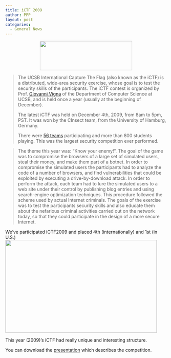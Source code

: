 ```yaml
---
title: iCTF 2009
author: PPP
layout: post
categories:
  - General News
---
```

<p style="text-align: center;">
  <img class="size-full wp-image-147  aligncenter" title="ucsb ictf" src="http://ppp.cylab.cmu.edu/wordpress/wp-content/uploads/2010/02/Screen-shot-2010-02-07-at-1.43.41-PM.png" alt="" width="288" height="91" />
</p>

> The UCSB International Capture The Flag (also known as the iCTF) is a distributed, wide-area security exercise, whose goal is to test the security skills of the participants. The iCTF contest is organized by Prof. <a href="http://www.cs.ucsb.edu/%7Evigna" target="_blank">Giovanni Vigna</a> of the Department of Computer Science at UCSB, and is held once a year (usually at the beginning of December).
> 
> The latest iCTF was held on December 4th, 2009, from 8am to 5pm, PST. It was won by the CInsect team, from the University of Hamburg, Germany.
> 
> There were <a href="http://ictf.cs.ucsb.edu/participants" target="_blank">56 teams</a> participating and more than 800 students playing. This was the largest security competition ever performed.

> The theme this year was: &#8220;Know your enemy!&#8221;. The goal of the game was to compromise the browsers of a large set of simulated users, steal their money, and make them part of a botnet. In order to compromise the simulated users the participants had to analyze the code of a number of browsers, and find vulnerabilities that could be exploited by executing a drive-by-download attack. In order to perform the attack, each team had to lure the simulated users to a web site under their control by publishing blog entries and using search-engine optimization techniques. This procedure followed the scheme used by actual Internet criminals. The goals of the exercise was to test the participants security skills and also educate them about the nefarious criminal activities carried out on the network today, so that they could participate in the design of a more secure Internet.

<p style="text-align: left;">
  <p style="text-align: left;">
    We&#8217;ve participated iCTF2009 and placed 4th (internationally) and 1st (in U.S.)<br /> <img class="aligncenter size-full wp-image-148" title="scoreboard" src="http://ppp.cylab.cmu.edu/wordpress/wp-content/uploads/2010/02/Screen-shot-2010-02-07-at-1.45.40-PM.png" alt="" width="473" height="289" />
  </p>
  
  <p>
    This year (2009)&#8217;s iCTF had really unique and interesting structure.
  </p>
  
  <p>
    You can download the <a href="http://ictf.cs.ucsb.edu/iCTF2009.tgz" target="_blank">presentation</a> which describes the competition.
  </p>